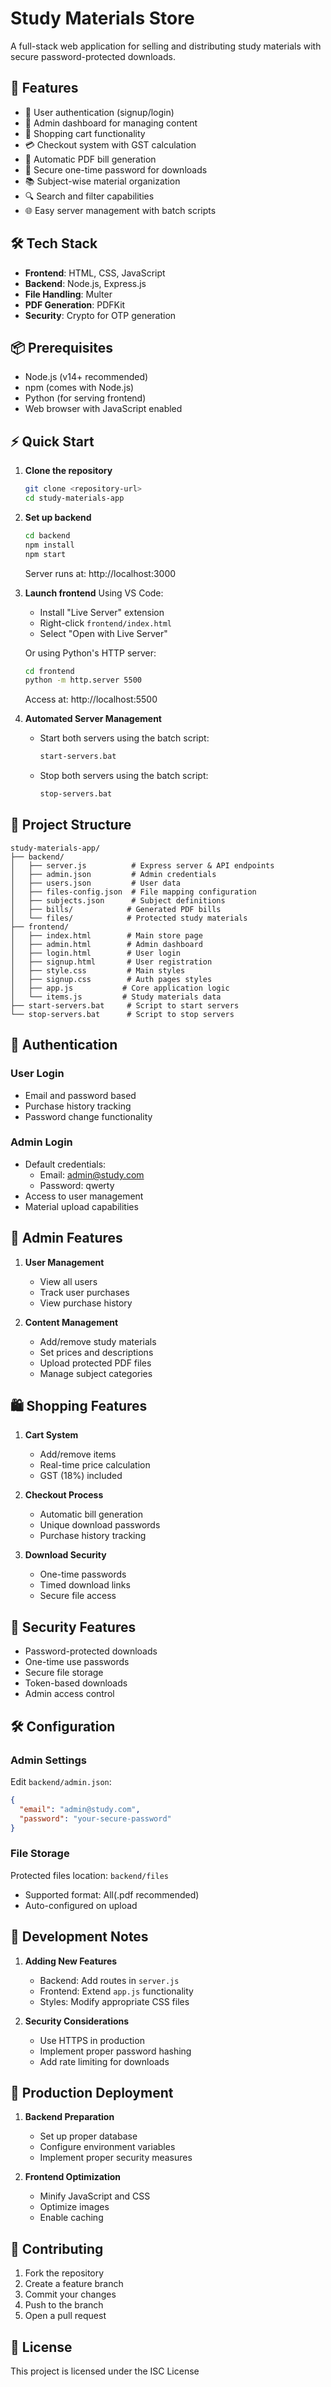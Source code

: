 # Study Materials Store

A full-stack web application for selling and distributing study materials with secure password-protected downloads.

## 🌟 Features

- 🔐 User authentication (signup/login)
- 👑 Admin dashboard for managing content
- 🛒 Shopping cart functionality 
- 💳 Checkout system with GST calculation
- 📄 Automatic PDF bill generation
- 🔑 Secure one-time password for downloads
- 📚 Subject-wise material organization
- 🔍 Search and filter capabilities
- 🌐 Easy server management with batch scripts

## 🛠️ Tech Stack

- **Frontend**: HTML, CSS, JavaScript
- **Backend**: Node.js, Express.js 
- **File Handling**: Multer
- **PDF Generation**: PDFKit
- **Security**: Crypto for OTP generation

## 📦 Prerequisites

- Node.js (v14+ recommended)
- npm (comes with Node.js)
- Python (for serving frontend)
- Web browser with JavaScript enabled

## ⚡ Quick Start

1. **Clone the repository**
   ```bash
   git clone <repository-url>
   cd study-materials-app
   ```

2. **Set up backend**
   ```bash
   cd backend
   npm install
   npm start
   ```
   Server runs at: http://localhost:3000

3. **Launch frontend**
   Using VS Code:
   - Install "Live Server" extension
   - Right-click `frontend/index.html`
   - Select "Open with Live Server"

   Or using Python's HTTP server:
   ```bash
   cd frontend
   python -m http.server 5500
   ```
   Access at: http://localhost:5500

4. **Automated Server Management**
   - Start both servers using the batch script:
     ```bash
     start-servers.bat
     ```
   - Stop both servers using the batch script:
     ```bash
     stop-servers.bat
     ```

## 📁 Project Structure

```
study-materials-app/
├── backend/
│   ├── server.js          # Express server & API endpoints
│   ├── admin.json         # Admin credentials
│   ├── users.json         # User data
│   ├── files-config.json  # File mapping configuration 
│   ├── subjects.json      # Subject definitions
│   ├── bills/            # Generated PDF bills
│   └── files/            # Protected study materials
├── frontend/
│   ├── index.html        # Main store page
│   ├── admin.html        # Admin dashboard
│   ├── login.html        # User login
│   ├── signup.html       # User registration
│   ├── style.css         # Main styles
│   ├── signup.css        # Auth pages styles
│   ├── app.js           # Core application logic
│   └── items.js         # Study materials data
├── start-servers.bat     # Script to start servers
└── stop-servers.bat      # Script to stop servers
```

## 🔑 Authentication

### User Login
- Email and password based
- Purchase history tracking
- Password change functionality

### Admin Login
- Default credentials:
  - Email: admin@study.com
  - Password: qwerty
- Access to user management
- Material upload capabilities

## 💼 Admin Features

1. **User Management**
   - View all users
   - Track user purchases
   - View purchase history

2. **Content Management**
   - Add/remove study materials
   - Set prices and descriptions
   - Upload protected PDF files
   - Manage subject categories

## 🛍️ Shopping Features

1. **Cart System**
   - Add/remove items
   - Real-time price calculation
   - GST (18%) included

2. **Checkout Process**
   - Automatic bill generation
   - Unique download passwords
   - Purchase history tracking

3. **Download Security**
   - One-time passwords
   - Timed download links
   - Secure file access

## 🔐 Security Features

- Password-protected downloads
- One-time use passwords
- Secure file storage
- Token-based downloads
- Admin access control

## 🛠️ Configuration

### Admin Settings
Edit `backend/admin.json`:
```json
{
  "email": "admin@study.com",
  "password": "your-secure-password"
}
```

### File Storage
Protected files location: `backend/files`
- Supported format: All(.pdf recommended)
- Auto-configured on upload

## 📝 Development Notes

1. **Adding New Features**
   - Backend: Add routes in `server.js`
   - Frontend: Extend `app.js` functionality
   - Styles: Modify appropriate CSS files

2. **Security Considerations**
   - Use HTTPS in production
   - Implement proper password hashing
   - Add rate limiting for downloads

## 🚀 Production Deployment

1. **Backend Preparation**
   - Set up proper database
   - Configure environment variables
   - Implement proper security measures

2. **Frontend Optimization**
   - Minify JavaScript and CSS
   - Optimize images
   - Enable caching

## 🤝 Contributing

1. Fork the repository
2. Create a feature branch
3. Commit your changes
4. Push to the branch
5. Open a pull request

## 📄 License

This project is licensed under the ISC License
